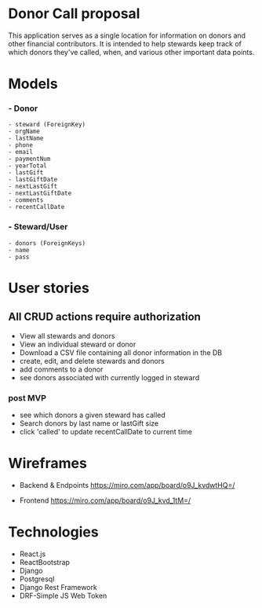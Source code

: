 # Donor Call proposal

This application serves as a single location for information on donors and other financial contributors. It is intended to help stewards keep track of which donors they've called, when, and various other important data points.

# Models

### - Donor

    - steward (ForeignKey)
    - orgName
    - lastName
    - phone
    - email
    - paymentNum
    - yearTotal
    - lastGift
    - lastGiftDate
    - nextLastGift
    - nextLastGiftDate
    - comments
    - recentCallDate

### - Steward/User

    - donors (ForeignKeys)
    - name
    - pass

# User stories

## All CRUD actions require authorization

- View all stewards and donors
- View an individual steward or donor
- Download a CSV file containing all donor information in the DB
- create, edit, and delete stewards and donors
- add comments to a donor
- see donors associated with currently logged in steward

### post MVP

- see which donors a given steward has called
- Search donors by last name or lastGift size
- click 'called' to update recentCallDate to current time

# Wireframes

- Backend & Endpoints
  https://miro.com/app/board/o9J_kvdwtHQ=/

- Frontend
  https://miro.com/app/board/o9J_kvd_1tM=/

# Technologies

- React.js
- ReactBootstrap
- Django
- Postgresql
- Django Rest Framework
- DRF-Simple JS Web Token
